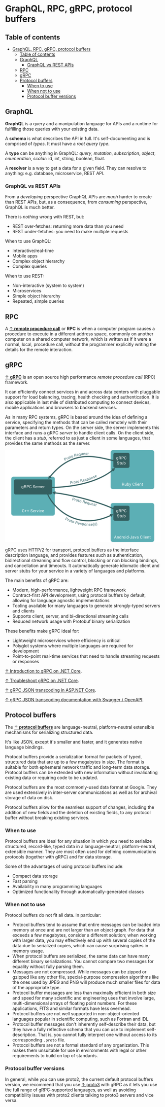 # GraphQL, RPC, gRPC, protocol buffers

## Table of contents

- [GraphQL, RPC, gRPC, protocol buffers](#graphql-rpc-grpc-protocol-buffers)
  - [Table of contents](#table-of-contents)
  - [GraphQL](#graphql)
    - [GraphQL vs REST APIs](#graphql-vs-rest-apis)
  - [RPC](#rpc)
  - [gRPC](#grpc)
  - [Protocol buffers](#protocol-buffers)
    - [When to use](#when-to-use)
    - [When not to use](#when-not-to-use)
    - [Protocol buffer versions](#protocol-buffer-versions)

## GraphQL

**GraphQL** is a query and a manipulation language for APIs and a runtime for fulfilling those queries with your existing data.

A **schema** is what describes the API in full. It's self-documenting and is comprised of _types_. It must have a _root query type_.

A **type** can be anything in GraphQL: _query_, _mutation_, _subscription_, _object_, _enumeration_, _scalar_: id, int, string, boolean, float.

A **resolver** is a way to get a data for a given field. They can resolve to anything: e.g. database, microservice, REST API.

### GraphQL vs REST APIs

From a _developing_ perspective GraphQL APIs are _much_ harder to create than REST APIs, but, as a consequence, from _consuming_ perspective, GraphQL is much better.

There is _nothing wrong_ with REST, but:

- REST over-fetches: returning more data than you need
- REST under-fetches: you need to make multiple requests

When to use GraphQL:

- Interactive/real-time
- Mobile apps
- Complex object hierarchy
- Complex queries

When to use REST:

- Non-interactive (system to system)
- Microservices
- Simple object hierarchy
- Repeated, simple queries

## RPC

A [↑ **remote procedure call**](https://en.wikipedia.org/wiki/Remote_procedure_call) or **RPC** is when a computer program causes a procedure to execute in a different address space, commonly on another computer on a shared computer network, which is written as if it were a normal, local, procedure call, without the programmer explicitly writing the details for the remote interaction.

## gRPC

[↑ **gRPC**](https://grpc.io/docs/what-is-grpc/introduction/) is an open source high performance _remote procedure call_ (RPC) framework.

It can efficiently connect services in and across data centers with pluggable support for load balancing, tracing, health checking and authentication. It is also applicable in last mile of distributed computing to connect devices, mobile applications and browsers to backend services.

As in many RPC systems, gRPC is based around the idea of defining a service, specifying the methods that can be called remotely with their parameters and return types. On the server side, the server implements this interface and runs a gRPC _server_ to handle client calls. On the client side, the client has a _stub_, referred to as just a client in some languages, that provides the same methods as the server.

<img src="grpc.svg" alt="Plot" />

gRPC uses HTTP/2 for transport, [protocol buffers](#protocol-buffers) as the interface description language, and provides features such as authentication, bidirectional streaming and flow control, blocking or non blocking bindings, and cancellation and timeouts. It automatically generate idiomatic client and server stubs for your service in a variety of languages and platforms.

The main benefits of gRPC are:

- Modern, high-performance, lightweight RPC framework
- Contract-first API development, using protocol buffers by default, allowing for language agnostic implementations
- Tooling available for many languages to generate strongly-typed servers and clients
- Supports client, server, and bi-directional streaming calls
- Reduced network usage with Protobuf binary serialization

These benefits make gRPC ideal for:

- Lightweight microservices where efficiency is critical
- Polyglot systems where multiple languages are required for development
- Point-to-point real-time services that need to handle streaming requests or responses

[↑ Introduction to gRPC on .NET Core](https://docs.microsoft.com/en-us/aspnet/core/grpc).

[↑ Troubleshoot gRPC on .NET Core](https://docs.microsoft.com/en-us/aspnet/core/grpc/troubleshoot).

[↑ gRPC JSON transcoding in ASP.NET Core](https://learn.microsoft.com/en-us/aspnet/core/grpc/json-transcoding).

[↑ gRPC JSON transcoding documentation with Swagger / OpenAPI](https://learn.microsoft.com/en-us/aspnet/core/grpc/json-transcoding-openapi).

## Protocol buffers

The [↑ **protocol buffers**](https://protobuf.dev/) are language-neutral, platform-neutral extensible mechanisms for serializing structured data.

It's like JSON, except it's smaller and faster, and it generates native language bindings.

Protocol buffers provide a serialization format for packets of typed, structured data that are up to a few megabytes in size. The format is suitable for both ephemeral network traffic and long-term data storage. Protocol buffers can be extended with new information without invalidating existing data or requiring code to be updated.

Protocol buffers are the most commonly-used data format at Google. They are used extensively in inter-server communications as well as for archival storage of data on disk.

Protocol buffers allow for the seamless support of changes, including the addition of new fields and the deletion of existing fields, to any protocol buffer without breaking existing services.

### When to use

Protocol buffers are ideal for any situation in which you need to serialize structured, record-like, typed data in a language-neutral, platform-neutral, extensible manner. They are most often used for defining communications protocols (together with gRPC) and for data storage.

Some of the advantages of using protocol buffers include:

- Compact data storage
- Fast parsing
- Availability in many programming languages
- Optimized functionality through automatically-generated classes

### When not to use

Protocol buffers do not fit all data. In particular:

- Protocol buffers tend to assume that entire messages can be loaded into memory at once and are not larger than an object graph. For data that exceeds a few megabytes, consider a different solution; when working with larger data, you may effectively end up with several copies of the data due to serialized copies, which can cause surprising spikes in memory usage.
- When protocol buffers are serialized, the same data can have many different binary serializations. You cannot compare two messages for equality without fully parsing them.
- Messages are not compressed. While messages can be zipped or gzipped like any other file, special-purpose compression algorithms like the ones used by JPEG and PNG will produce much smaller files for data of the appropriate type.
- Protocol buffer messages are less than maximally efficient in both size and speed for many scientific and engineering uses that involve large, multi-dimensional arrays of floating point numbers. For these applications, FITS and similar formats have less overhead.
- Protocol buffers are not well supported in non-object-oriented languages popular in scientific computing, such as Fortran and IDL.
- Protocol buffer messages don't inherently self-describe their data, but they have a fully reflective schema that you can use to implement self-description. That is, you cannot fully interpret one without access to its corresponding `.proto` file.
- Protocol buffers are not a formal standard of any organization. This makes them unsuitable for use in environments with legal or other requirements to build on top of standards.

### Protocol buffer versions

In general, while you can use proto2, the current default protocol buffers version, we recommend that you use [↑ proto3](https://protobuf.dev/programming-guides/proto3) with gRPC as it lets you use the full range of gRPC-supported languages, as well as avoiding compatibility issues with proto2 clients talking to proto3 servers and vice versa.
